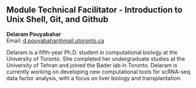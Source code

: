 ## Module Technical Facilitator - Introduction to Unix Shell, Git, and Github

**Delaram Pouyabahar**  
Email: d.pouyabahar@mail.utoronto.ca  

Delaram is a fifth-year Ph.D. student in computational biology at the University of Toronto. She completed her undergraduate studies at the University of Tehran and joined the Bader lab in Toronto. Delaram is currently working on developing new computational tools for scRNA-seq data factor analysis, with a focus on liver biology and transplantation.
